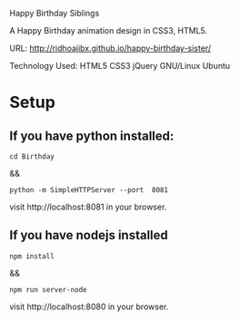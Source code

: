 Happy Birthday Siblings

A Happy Birthday animation design in CSS3, HTML5.

URL: http://ridhoajibx.github.io/happy-birthday-sister/

Technology Used: HTML5 CSS3 jQuery  GNU/Linux Ubuntu

# Setup

## If you have python installed:
```
cd Birthday
```

&& 

```
python -m SimpleHTTPServer --port  8081
```

visit http://localhost:8081 in your browser.

## If you have nodejs installed
```
npm install
```
&&

```
npm run server-node
```
visit http://localhost:8080 in your browser.

